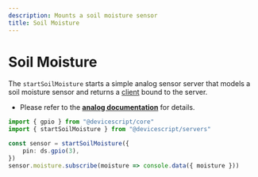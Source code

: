 ```yaml
---
description: Mounts a soil moisture sensor
title: Soil Moisture
---
```


# Soil Moisture

The `startSoilMoisture` starts a simple analog sensor server that models a soil moisture sensor
and returns a [client](/api/clients/soilmoisture) bound to the server.

-   Please refer to the **[analog documentation](/developer/server/analog/)** for details.

```ts
import { gpio } from "@devicescript/core"
import { startSoilMoisture } from "@devicescript/servers"

const sensor = startSoilMoisture({
    pin: ds.gpio(3),
})
sensor.moisture.subscribe(moisture => console.data({ moisture }))
```
